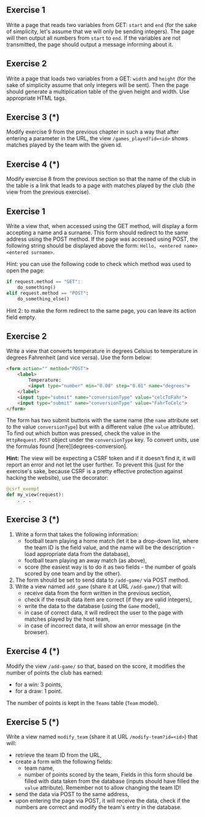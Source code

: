 ## Exercise 1

Write a page that reads two variables from GET: ```start``` and ```end```
(for the sake of simplicity, let's assume that we will only be sending integers).
The page will then output all numbers from ```start``` to ```end```.
If the variables are not transmitted, the page should output a message informing about it.


## Exercise 2

Write a page that loads two variables from a GET: ```width``` and ```height``` (for the sake of simplicity assume that only integers will be sent). Then the page should generate a multiplication table of the given height and width. Use appropriate HTML tags.


## Exercise 3 (*)

Modify exercise 9 from the previous chapter in such a way that after entering a parameter in the URL, the view `/games_played?id=<id>` shows matches played by the team with the given id.


## Exercise 4 (*)

Modify exercise 8 from the previous section so that the name of the club in the table is a link that leads to a page with matches played by the club (the view from the previous exercise).


## Exercise 1

Write a view that, when accessed using the GET method, will display a form accepting a name and a surname.
This form should redirect to the same address using the POST method.
If the page was accessed using POST, the following string should be displayed above the form:
`Hello, <entered name> <entered surname>`.  

Hint: you can use the following code to check which method was used to open the page:
```python
if request.method == "GET":
    do_something()
elif request.method == "POST":
    do_something_else()
```
Hint 2: to make the form redirect to the same page, you can leave its action field empty.


## Exercise 2

Write a view that converts temperature in degrees Celsius to temperature in degrees Fahrenheit (and vice versa). Use the form below:
```html
<form action="" method="POST">
    <label>
        Temperature:
        <input type="number" min="0.00" step="0.01" name="degrees">
    </label>
    <input type="submit" name="conversionType" value="celcToFahr">
    <input type="submit" name="conversionType" value="FahrToCelc">
</form>
``` 

The form has two submit buttons with the same name (the `name` attribute set to the value `conversionType`) but with a different value (the `value` attribute).
To find out which button was pressed, check the value in the `HttpRequest.POST` object under the `conversionType` key. To convert units, use the formulas found [here][degrees-conversion].

**Hint:** The view will be expecting a CSRF token and if it doesn't find it, it will report an error and not let the user further. To prevent this (just for the exercise's sake, because CSRF is a pretty effective protection against hacking the website), use the decorator:

```python
@csrf_exempt
def my_view(request):
    . . . 
```


## Exercise 3 (*)

1. Write a form that takes the following information:
    * football team playing a home match (let it be a drop-down list, where the team ID is the field value, and the name will be the description - load appropriate data from the database),
    * football team playing an away match (as above),
    * score (the easiest way is to do it as two fields - the number of goals scored by one team and by the other).
2. The form should be set to send data to `/add-game/` via POST method.
3. Write a view named `add_game` (share it at URL `/add-game/`) that will:
    * receive data from the form written in the previous section,
    * check if the result data item are correct (if they are valid integers),
    * write the data to the database (using the `Game` model),
    * in case of correct data, it will redirect the user to the page with  matches played by the host team,
    * in case of incorrect data, it will show an error message (in the browser).


## Exercise 4 (*)

Modify the view `/add-game/` so that, based on the score, it modifies the number of points the club has earned:
* for a win: 3 points,
* for a draw: 1 point.

The number of points is kept in the `Teams` table (`Team` model).


## Exercise 5 (*)

Write a view named `modify_team` (share it at URL `/modify-team?id=<id>`) that will:
* retrieve the team ID from the URL,
* create a form with the following fields:
    * team name,
    * number of points scored by the team,
  Fields in this form should be filled with data taken from the database (inputs should have filled the `value` attribute).
  Remember not to allow changing the team ID!
* send the data via POST to the same address,
* upon entering the page via POST, it will receive the data, check if the numbers are correct and modify the team's entry in the database.
